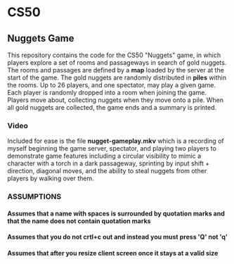 # CS50
## Nuggets Game

This repository contains the code for the CS50 "Nuggets" game, in which players explore a set of rooms and passageways in search of gold nuggets.
The rooms and passages are defined by a **map** loaded by the server at the start of the game.
The gold nuggets are randomly distributed in **piles** within the rooms.
Up to 26 players, and one spectator, may play a given game.
Each player is randomly dropped into a room when joining the game.
Players move about, collecting nuggets when they move onto a pile.
When all gold nuggets are collected, the game ends and a summary is printed.

### Video

Included for ease is the file **nugget-gameplay.mkv** which is a recording of myself beginning the game server, spectator,
and playing two players to demonstrate game features including a circular visibility to mimic a character with a torch in a dark
passageway, sprinting by input shift + direction, diagonal moves, and the ability to steal nuggets from other players 
by walking over them. 

### ASSUMPTIONS

#### Assumes that a name with spaces is surrounded by quotation marks and that the name does not contain quotation marks
#### Assumes that you do not crtl+c out and instead you must press 'Q' not 'q'
#### Assumes that after you resize client screen once it stays at a valid size
